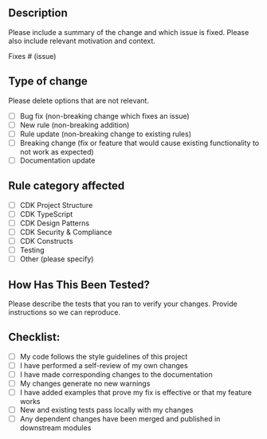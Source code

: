 ## Description
Please include a summary of the change and which issue is fixed. Please also include relevant motivation and context.

Fixes # (issue)

## Type of change
Please delete options that are not relevant.

- [ ] Bug fix (non-breaking change which fixes an issue)
- [ ] New rule (non-breaking addition)
- [ ] Rule update (non-breaking change to existing rules)
- [ ] Breaking change (fix or feature that would cause existing functionality to not work as expected)
- [ ] Documentation update

## Rule category affected
- [ ] CDK Project Structure
- [ ] CDK TypeScript
- [ ] CDK Design Patterns
- [ ] CDK Security & Compliance
- [ ] CDK Constructs
- [ ] Testing
- [ ] Other (please specify)

## How Has This Been Tested?
Please describe the tests that you ran to verify your changes. Provide instructions so we can reproduce.

## Checklist:
- [ ] My code follows the style guidelines of this project
- [ ] I have performed a self-review of my own changes
- [ ] I have made corresponding changes to the documentation
- [ ] My changes generate no new warnings
- [ ] I have added examples that prove my fix is effective or that my feature works
- [ ] New and existing tests pass locally with my changes
- [ ] Any dependent changes have been merged and published in downstream modules
